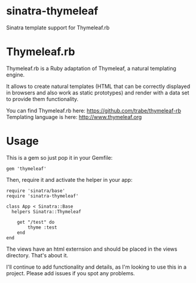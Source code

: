 # sinatra-thymeleaf
Sinatra template support for Thymeleaf.rb

# Thymeleaf.rb
Thymeleaf.rb is a Ruby adaptation of Thymeleaf, a natural templating engine.

It allows to create natural templates (HTML that can be correctly displayed in browsers and also work as static prototypes) and render with a data set to provide them functionality.

You can find Thymeleaf.rb here: https://github.com/trabe/thymeleaf-rb
Templating language is here: http://www.thymeleaf.org

# Usage

This is a gem so just pop it in your Gemfile:

```
gem 'thymeleaf'
```

Then, require it and activate the helper in your app:
```
require 'sinatra/base'
require 'sinatra-thymeleaf'

class App < Sinatra::Base
  helpers Sinatra::Thymeleaf
  
    get "/test" do
        thyme :test
    end
end
```

The views have an html externsion and should be placed in the views directory.
That's about it. 

I'll continue to add functionality and details, as I'm looking to use this in a project.
Please add issues if you spot any problems.
